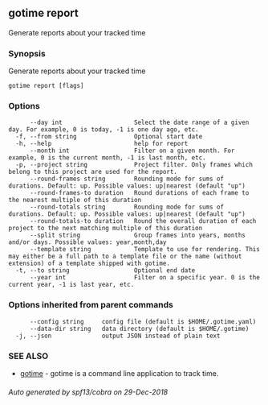 ## gotime report

Generate reports about your tracked time

### Synopsis

Generate reports about your tracked time

```
gotime report [flags]
```

### Options

```
      --day int                    Select the date range of a given day. For example, 0 is today, -1 is one day ago, etc.
  -f, --from string                Optional start date
  -h, --help                       help for report
      --month int                  Filter on a given month. For example, 0 is the current month, -1 is last month, etc.
  -p, --project string             Project filter. Only frames which belong to this project are used for the report.
      --round-frames string        Rounding mode for sums of durations. Default: up. Possible values: up|nearest (default "up")
      --round-frames-to duration   Round durations of each frame to the nearest multiple of this duration
      --round-totals string        Rounding mode for sums of durations. Default: up. Possible values: up|nearest (default "up")
      --round-totals-to duration   Round the overall duration of each project to the next matching multiple of this duration
      --split string               Group frames into years, months and/or days. Possible values: year,month,day
      --template string            Template to use for rendering. This may either be a full path to a template file or the name (without extension) of a template shipped with gotime.
  -t, --to string                  Optional end date
      --year int                   Filter on a specific year. 0 is the current year, -1 is last year, etc.
```

### Options inherited from parent commands

```
      --config string     config file (default is $HOME/.gotime.yaml)
      --data-dir string   data directory (default is $HOME/.gotime)
  -j, --json              output JSON instead of plain text
```

### SEE ALSO

* [gotime](gotime.md)	 - gotime is a command line application to track time.

###### Auto generated by spf13/cobra on 29-Dec-2018
